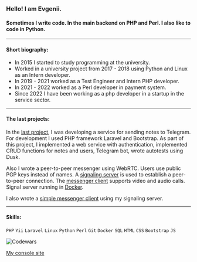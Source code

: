 ### Hello! I am Evgenii.

#### Sometimes I write code. In the main backend on PHP and Perl. I also like to code in Python.

---

#### Short biography:

- In 2015 I started to study programming at the university.
- Worked in a university project from 2017 - 2018 using Python and Linux as an Intern developer.
- In 2019 - 2021 worked as a Test Engineer and Intern PHP developer.
- In 2021 - 2022 worked as a Perl developer in payment system.
- Since 2022 I have been working as a php developer in a startup in the service sector.

---

#### The last projects:

In the [last project](https://github.com/mir-evgenii/note), I was developing a service for sending notes to Telegram. For development I used PHP framework Laravel and Bootstrap. As part of this project, I implemented a web service with authentication, implemented CRUD functions for notes and users, Telegram bot, wrote autotests using Dusk.

Also I wrote a peer-to-peer messenger using WebRTC. Users use public PGP keys instead of names. A [signaling server](https://github.com/mir-evgenii/signaling_server) is used to establish a peer-to-peer connection. The [messenger client](https://github.com/mir-evgenii/webrtc_messenger_client) supports video and audio calls. Signal server running in [Docker](https://github.com/mir-evgenii/doc_web_app).

I also wrote a [simple messenger client](https://github.com/mir-evgenii/messenger_desktop_app) using my signaling server.

---

#### Skills:

`PHP` `Yii` `Laravel` `Linux` `Python` `Perl` `Git` `Docker` `SQL` `HTML` `CSS` `Bootstrap` `JS`

![Codewars](https://www.codewars.com/users/Yugene/badges/small)

[My console site](https://mir-evgenii.github.io/)
